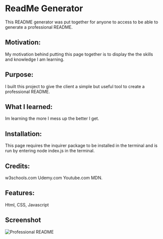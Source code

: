 <h1>ReadMe Generator</h1>
This README generator was put together for anyone to access to be able to generate a professional README.

<h2>Motivation:</h2>
My motivation behind putting this page together is to display the the skills and knowledge I am learning.
<h2>Purpose:</h2>
I built this project to give the client a simple but useful tool to create a professional README.
<h2>What I learned:</h2>
Im learning the more I mess up the better I get.
<h2>Installation:</h2>
This page requires the inquirer package to be installed in the terminal and is run by entering node index.js in the terminal.
<h2>Credits:</h2>
w3schools.com Udemy.com Youtube.com MDN.
<h2>Features:</h2>
Html, CSS, Javascript
<h2>Screenshot</h2>

![Professional README](https://user-images.githubusercontent.com/102636855/184999592-19c5cd6b-fd24-49e9-af8e-f13d58118a12.png)
